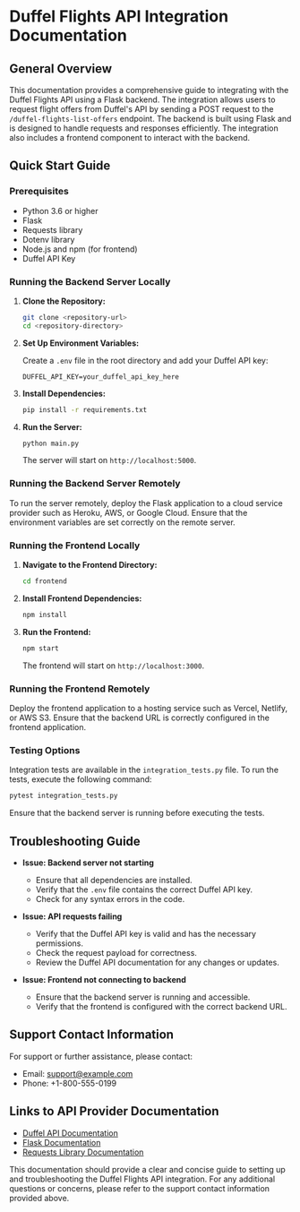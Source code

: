 # Duffel Flights API Integration Documentation

## General Overview

This documentation provides a comprehensive guide to integrating with the Duffel Flights API using a Flask backend. The integration allows users to request flight offers from Duffel's API by sending a POST request to the `/duffel-flights-list-offers` endpoint. The backend is built using Flask and is designed to handle requests and responses efficiently. The integration also includes a frontend component to interact with the backend.

## Quick Start Guide

### Prerequisites

- Python 3.6 or higher
- Flask
- Requests library
- Dotenv library
- Node.js and npm (for frontend)
- Duffel API Key

### Running the Backend Server Locally

1. **Clone the Repository:**

   ```bash
   git clone <repository-url>
   cd <repository-directory>
   ```

2. **Set Up Environment Variables:**

   Create a `.env` file in the root directory and add your Duffel API key:

   ```plaintext
   DUFFEL_API_KEY=your_duffel_api_key_here
   ```

3. **Install Dependencies:**

   ```bash
   pip install -r requirements.txt
   ```

4. **Run the Server:**

   ```bash
   python main.py
   ```

   The server will start on `http://localhost:5000`.

### Running the Backend Server Remotely

To run the server remotely, deploy the Flask application to a cloud service provider such as Heroku, AWS, or Google Cloud. Ensure that the environment variables are set correctly on the remote server.

### Running the Frontend Locally

1. **Navigate to the Frontend Directory:**

   ```bash
   cd frontend
   ```

2. **Install Frontend Dependencies:**

   ```bash
   npm install
   ```

3. **Run the Frontend:**

   ```bash
   npm start
   ```

   The frontend will start on `http://localhost:3000`.

### Running the Frontend Remotely

Deploy the frontend application to a hosting service such as Vercel, Netlify, or AWS S3. Ensure that the backend URL is correctly configured in the frontend application.

### Testing Options

Integration tests are available in the `integration_tests.py` file. To run the tests, execute the following command:

```bash
pytest integration_tests.py
```

Ensure that the backend server is running before executing the tests.

## Troubleshooting Guide

- **Issue: Backend server not starting**
  - Ensure that all dependencies are installed.
  - Verify that the `.env` file contains the correct Duffel API key.
  - Check for any syntax errors in the code.

- **Issue: API requests failing**
  - Verify that the Duffel API key is valid and has the necessary permissions.
  - Check the request payload for correctness.
  - Review the Duffel API documentation for any changes or updates.

- **Issue: Frontend not connecting to backend**
  - Ensure that the backend server is running and accessible.
  - Verify that the frontend is configured with the correct backend URL.

## Support Contact Information

For support or further assistance, please contact:

- Email: support@example.com
- Phone: +1-800-555-0199

## Links to API Provider Documentation

- [Duffel API Documentation](https://duffel.com/docs/api)
- [Flask Documentation](https://flask.palletsprojects.com/)
- [Requests Library Documentation](https://docs.python-requests.org/en/master/)

This documentation should provide a clear and concise guide to setting up and troubleshooting the Duffel Flights API integration. For any additional questions or concerns, please refer to the support contact information provided above.